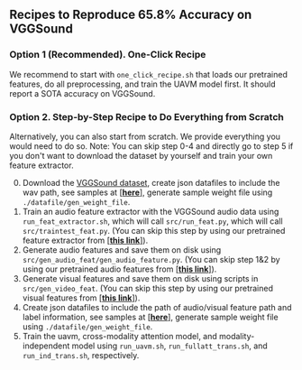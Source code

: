 ## Recipes to Reproduce 65.8\% Accuracy on VGGSound

### Option 1 (Recommended). One-Click Recipe
We recommend to start with `one_click_recipe.sh` that loads our pretrained features, do all preprocessing, and train the UAVM model first. It should report a SOTA accuracy on VGGSound.

### Option 2. Step-by-Step Recipe to Do Everything from Scratch
Alternatively, you can also start from scratch. We provide everything you would need to do so. Note: You can skip step 0-4 and directly go to step 5 if you don't want to download the dataset by yourself and train your own feature extractor.

0. Download the [VGGSound dataset](https://www.robots.ox.ac.uk/~vgg/data/vggsound/), create json datafiles to include the wav path, see samples at [[**here**]](https://www.dropbox.com/sh/pvvs3vd6mx3sbah/AADOroMNU_Sb2r67_CzBKw1Aa?dl=1), generate sample weight file using `./datafile/gen_weight_file`.
1. Train an audio feature extractor with the VGGSound audio data using `run_feat_extractor.sh`, which will call `src/run_feat.py`, which will call `src/traintest_feat.py`. (You can skip this step by using our pretrained feature extractor from [[**this link**]](https://www.dropbox.com/s/aduqm8m4gpjaygh/vgg_audio_feat.pth?dl=1)).
2. Generate audio features and save them on disk using `src/gen_audio_feat/gen_audio_feature.py`. (You can skip step 1&2 by using our pretrained audio features from [[**this link**]](https://www.dropbox.com/s/px08p7zgovh7b3p/a_feat.zip?dl=1)).
3. Generate visual features and save them on disk using scripts in `src/gen_video_feat`. (You can skip this step by using our pretrained visual features from [[**this link**]](https://www.dropbox.com/s/qv1umuxg1rq4dzg/v_feat.zip?dl=1)).
4. Create json datafiles to include the path of audio/visual feature path and label information, see samples at [[**here**]](https://www.dropbox.com/sh/pvvs3vd6mx3sbah/AADOroMNU_Sb2r67_CzBKw1Aa?dl=1), generate sample weight file using `./datafile/gen_weight_file`.
5. Train the uavm, cross-modality attention model, and modality-independent model using `run_uavm.sh`, `run_fullatt_trans.sh`, and `run_ind_trans.sh`, respectively. 


